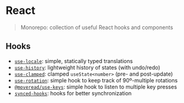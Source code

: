 # React
> Monorepo: collection of useful React hooks and components

## Hooks
- [`use-locale`](use-locale): simple, statically typed translations
- [`use-history`](use-history): lightweight history of states (with undo/redo)
- [`use-clamped`](use-clamped): clamped `useState<number>` (pre- and post-update)
- [`use-rotation`](use-rotation): simple hook to keep track of 90º-multiple rotations
- [`@moveread/use-keys`](use-keys): simple hook to listen to multiple key presses
- [`synced-hooks`](synced-hooks): hooks for better synchronization

